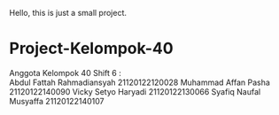Hello, this is just a small project.
# Project-Kelompok-40
Anggota Kelompok 40 Shift 6 :  
Abdul Fattah Rahmadiansyah 21120122120028 
Muhammad Affan Pasha 21120122140090 
Vicky Setyo Haryadi 21120122130066 
Syafiq Naufal Musyaffa 21120122140107
